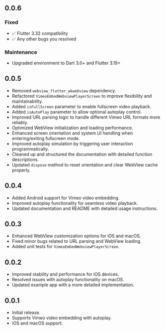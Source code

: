 ## 0.0.6
### Fixed
- ✅ Flutter 3.32 compatibility
- ✅ Any other bugs you resolved

### Maintenance
- Upgraded environment to Dart 3.0+ and Flutter 3.19+

## 0.0.5

- Removed `webview_flutter_wkwebview` dependency.
- Refactored `VimeoEmbedWebviewPlayerScreen` to improve flexibility and maintainability.
- Added `isFullScreen` parameter to enable fullscreen video playback.
- Added `isAutoPlay` parameter to allow optional autoplay control.
- Improved URL parsing logic to handle different Vimeo URL formats more reliably.
- Optimized WebView initialization and loading performance.
- Enhanced screen orientation and system UI handling when entering/exiting fullscreen mode.
- Improved autoplay simulation by triggering user interaction programmatically.
- Cleaned up and structured the documentation with detailed function descriptions.
- Updated `dispose` method to reset orientation and clear WebView cache properly.

## 0.0.4

- Added Android support for Vimeo video embedding.
- Improved autoplay functionality for seamless video playback.
- Updated documentation and README with detailed usage instructions.

## 0.0.3

- Enhanced WebView customization options for iOS and macOS.
- Fixed minor bugs related to URL parsing and WebView loading.
- Added unit tests for `VimeoEmbedWebviewPlayerScreen`.

## 0.0.2

- Improved stability and performance for iOS devices.
- Resolved issues with autoplay functionality on macOS.
- Updated example app with a more detailed implementation.

## 0.0.1

- Initial release.
- Supports Vimeo video embedding with autoplay.
- iOS and macOS support.

